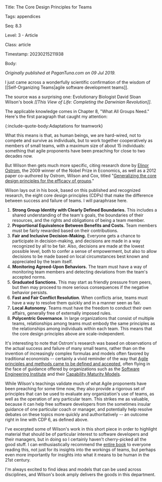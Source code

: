 Title:  The Core Design Principles for Teams

Tags:   appendices

Seq:    8.3

Level:  3 - Article

Class:  article

Timestamp: 20230215211938

Body:

*Originally published at PaganTuna.com on 09 Jul 2019.*

I just came across a wonderfully scientific confirmation of the wisdom of [[Self-Organizing Teams|agile software development teams]]. 

The source was a surprising one: Evolutionary Biologist David Sloan Wilson's book *[[This View of Life: Completing the Darwinian Revolution]]*. 

The applicable knowledge comes in Chapter 8, "What All Groups Need." Here's the first paragraph that caught my attention:

{:include-quote-body:Adaptations for teamwork} 

What this means is that, as human beings, we are hard-wired, not to compete and survive as individuals, but to work together cooperatively as members of small teams, with a maximum size of about 15 individuals: something that agile proponents have been preaching for close to two decades now. 

But Wilson then gets much more specific, citing research done by [Elinor Ostrom](https://en.wikipedia.org/wiki/Elinor_Ostrom), the 2009 winner of the Nobel Prize in Economics, as well as a 2012 paper co-authored by Ostrom, Wilson and Cox, titled "[Generalizing the core design principles for the efficacy of groups](https://www.sciencedirect.com/science/article/abs/pii/S0167268112002697)."

Wilson lays out in his book, based on this published and recognized research, the eight core design principles (CDPs) that make the difference between success and failure of teams. I will paraphrase here. 

1. **Strong Group Identity with Clearly Defined Boundaries.** This includes a shared understanding of the team's goals, the boundaries of their resources, and the rights and obligations of being a team member. 
2. **Proportional Equivalence Between Benefits and Costs.** Team members must be fairly rewarded based on their contributions. 
3. **Fair and Inclusive Decision-Making.** Everyone gets a chance to participate in decision-making, and decisions are made in a way recognized by all to be fair. Also, decisions are made at the lowest possible level, both to confer a sense of empowerment, but also to allow decisions to be made based on local circumstances best known and appreciated by the team itself. 
4. **Monitoring Agreed-Upon Behaviors.** The team must have a way of monitoring team members and detecting deviations from the team's accepted norms. 
5. **Graduated Sanctions.** This may start as friendly pressure from peers, but then may proceed to more serious consequences if the negative behavior persists. 
6. **Fast and Fair Conflict Resolution**. When conflicts arise, teams must have a way to resolve them quickly and in a manner seen as fair. 
7. **Local Autonomy**. Teams must have the freedom to conduct their own affairs, generally free of externally imposed rules. 
8. **Polycentric Governance**. In large organizations that consist of multiple teams, relationships among teams must embody the same principles as the relationships among individuals within each team. This means that the core design principles above are scale-independent. 

It's interesting to note that Ostrom's research was based on observations of the actual success and failure of many small teams, rather than on the invention of increasingly complex formulas and models often favored by traditional economists -- certainly a vivid reminder of the way that [Agile principles and methods came to be defined and accepted](https://en.wikipedia.org/wiki/Agile_software_development), often flying in the face of guidance offered by organizations such as the [Software Engineering Institute](https://www.sei.cmu.edu) and their [Capability Maturity Models](https://en.wikipedia.org/wiki/Capability_Maturity_Model). 

While Wilson's teachings validate much of what Agile proponents have been preaching for some time now, they also provide a rigorous set of principles that can be used to evaluate any organization's use of teams, as well as the operation of any particular team. This strikes me as valuable, because it can help free software developers from the sometimes insular guidance of one particular coach or manager, and potentially help resolve debates on these topics more quickly and authoritatively -- an outcome right in line with CDP 6, as defined above. 

I've excerpted some of Wilson's work in this short piece in order to highlight material that should be of particular interest to software developers and their managers, but in doing so I certainly haven't cherry-picked all the good stuff. I can enthusiastically recommend the [entire book](https://amzn.to/2xkpCPl) to everyone reading this, not just for its insights into the workings of teams, but perhaps even more importantly for insights into what it means to be human in the 21st century. 

I'm always excited to find ideas and models that can be used across disciplines, and Wilson's book amply delivers the goods in this department.
